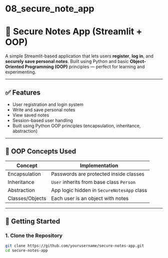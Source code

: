 # 08_secure_note_app
# 🔐 Secure Notes App (Streamlit + OOP)

A simple Streamlit-based application that lets users **register**, **log in**, and **securely save personal notes**. Built using Python and basic **Object-Oriented Programming (OOP)** principles — perfect for learning and experimenting.

---

## ✅ Features

- User registration and login system
- Write and save personal notes
- View saved notes
- Session-based user handling
- Built using Python OOP principles (encapsulation, inheritance, abstraction)

---

## 🧠 OOP Concepts Used

| Concept         | Implementation                           |
|----------------|-------------------------------------------|
| Encapsulation  | Passwords are protected inside classes    |
| Inheritance    | `User` inherits from base class `Person`  |
| Abstraction    | App logic hidden in `SecureNotesApp` class|
| Classes/Objects| Each user is an object with notes         |

---

## 🚀 Getting Started

### 1. Clone the Repository

```bash
git clone https://github.com/yourusername/secure-notes-app.git
cd secure-notes-app
